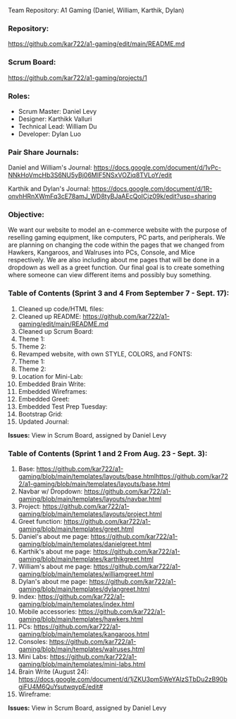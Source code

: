 Team Repository: A1 Gaming (Daniel, William, Karthik, Dylan)

### Repository:
https://github.com/kar722/a1-gaming/edit/main/README.md

### Scrum Board:

https://github.com/kar722/a1-gaming/projects/1

### Roles:
- Scrum Master: Daniel Levy
- Designer: Karthikk Valluri
- Technical Lead: William Du
- Developer: Dylan Luo

### Pair Share Journals:
Daniel and William's Journal:
https://docs.google.com/document/d/1vPc-NNkHoVmcHb3S6NU5yBj06MIF5NSxVOZiq8TVLoY/edit

Karthik and Dylan's Journal:
https://docs.google.com/document/d/1R-onvhHRnXWmFq3cE78amJ_WD8tyBJaAEcQoICjz09k/edit?usp=sharing

### Objective: 
We want our website to model an e-commerce website with the purpose of reselling gaming equipment, like computers, PC parts, and peripherals. We are planning on changing the code within the pages that we changed from Hawkers, Kangaroos, and Walruses into PCs, Console, and Mice respectively. We are also including about me pages that will be done in a dropdown as well as a greet function. Our final goal is to create something where someone can view different items and possibly buy something.


### Table of Contents (Sprint 3 and 4 From September 7 - Sept. 17):
1. Cleaned up code/HTML files:
2. Cleaned up README: https://github.com/kar722/a1-gaming/edit/main/README.md
3. Cleaned up Scrum Board: 
4. Theme 1:
5. Theme 2:
6. Revamped website, with own STYLE, COLORS, and FONTS:
7. Theme 1:
8. Theme 2:
9. Location for Mini-Lab: 
10. Embedded Brain Write:
11. Embedded Wireframes:
12. Embedded Greet:
13. Embedded Test Prep Tuesday:
14. Bootstrap Grid:
15. Updated Journal:

**Issues:** View in Scrum Board, assigned by Daniel Levy

### Table of Contents (Sprint 1 and 2 From Aug. 23 - Sept. 3):
1. Base: https://github.com/kar722/a1-gaming/blob/main/templates/layouts/base.htmlhttps://github.com/kar722/a1-gaming/blob/main/templates/layouts/base.html
2. Navbar w/ Dropdown: https://github.com/kar722/a1-gaming/blob/main/templates/layouts/navbar.html
3. Project: https://github.com/kar722/a1-gaming/blob/main/templates/layouts/project.html
4. Greet function: https://github.com/kar722/a1-gaming/blob/main/templates/greet.html
5. Daniel's about me page: https://github.com/kar722/a1-gaming/blob/main/templates/danielgreet.html
6. Karthik's about me page: https://github.com/kar722/a1-gaming/blob/main/templates/karthikgreet.html
7. William's about me page: https://github.com/kar722/a1-gaming/blob/main/templates/williamgreet.html
8. Dylan's about me page: https://github.com/kar722/a1-gaming/blob/main/templates/dylangreet.html
9. Index: https://github.com/kar722/a1-gaming/blob/main/templates/index.html
10. Mobile accessories: https://github.com/kar722/a1-gaming/blob/main/templates/hawkers.html
11. PCs: https://github.com/kar722/a1-gaming/blob/main/templates/kangaroos.html
12. Consoles: https://github.com/kar722/a1-gaming/blob/main/templates/walruses.html
13. Mini Labs: https://github.com/kar722/a1-gaming/blob/main/templates/mini-labs.html
14. Brain Write (August 24): https://docs.google.com/document/d/1jZKU3pm5WeYAIzSTbDu2zB90bgjFU4M6QuYsutwqypE/edit#
15. Wireframe:

**Issues:** View in Scrum Board, assigned by Daniel Levy
